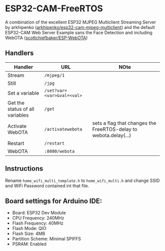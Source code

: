 # ESP32-CAM-FreeRTOS
A combination of the excellent ESP32 MJPEG Multiclient Streaming Server by arkhipenko ([arkhipenko/esp32-cam-mjpeg-multiclient](https://github.com/arkhipenko/esp32-cam-mjpeg-multiclient)) and the default ESP32-CAM Web Server Example sans the Face Detection and including WebOTA ([scottchiefbaker/ESP-WebOTA](https://github.com/scottchiefbaker/ESP-WebOTA))

## Handlers

Handler | URL | NOte
------------ | ------------- | -------------
Stream | `/mjpeg/1`
Still | `/jpg`
Set a variable | `/set?var=<var>&val=<val>`
Get the status of all variables | `/get`
Activate WebOTA | `/activatewebota` | sets a flag that changes the FreeRTOS-delay to webota.delay(...)
Restart | `/restart`
WebOTA | `:8080/webota`

## Instructions

Rename `home_wifi_multi_template.h` to `home_wifi_multi.h` and change SSID and WiFi Password contained int that file.

## Board settings for Arduino IDE:

* Board: ESP32 Dev Module
* CPU Frequency: 240MHz
* Flash Frequency: 40MHz
* Flash Mode: QIO
* Flash Size: 4MB
* Partition Scheme: Minimal SPIFFS
* PSRAM: Enabled
